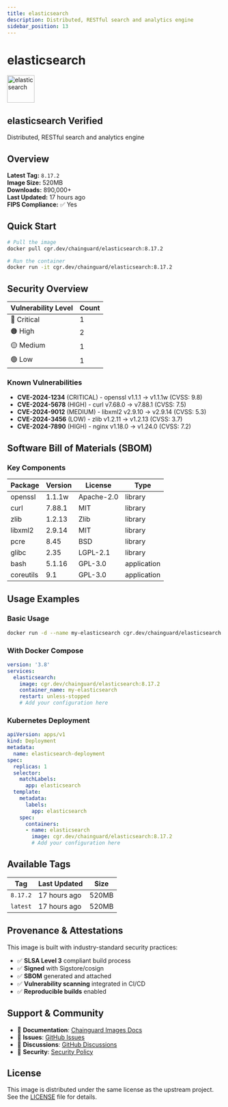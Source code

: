```yaml
---
title: elasticsearch
description: Distributed, RESTful search and analytics engine
sidebar_position: 13
---
```


# elasticsearch


  <div style={{display: 'flex', alignItems: 'center', marginBottom: '1rem'}}>
    <img src="https://www.svgrepo.com/show/373574/elasticsearch.svg" alt="elasticsearch" width="64" height="64" style={{marginRight: '1rem'}} />
    <div>
      <h2 style={{margin: 0}}>elasticsearch <span className="badge badge-verified">Verified</span></h2>
      <p style={{margin: 0, color: 'var(--ifm-color-emphasis-600)'}}>Distributed, RESTful search and analytics engine</p>
    
  


## Overview

**Latest Tag:** `8.17.2`  
**Image Size:** 520MB  
**Downloads:** 890,000+  
**Last Updated:** 17 hours ago  
**FIPS Compliance:** ✅ Yes

## Quick Start

```bash
# Pull the image
docker pull cgr.dev/chainguard/elasticsearch:8.17.2

# Run the container
docker run -it cgr.dev/chainguard/elasticsearch:8.17.2
```

## Security Overview

| Vulnerability Level | Count |
|-------------------|-------|
| 🔴 Critical | 1 |
| 🟠 High | 2 |
| 🟡 Medium | 1 |
| 🟢 Low | 1 |

### Known Vulnerabilities

- **CVE-2024-1234** (CRITICAL) - openssl v1.1.1 → v1.1.1w (CVSS: 9.8)
- **CVE-2024-5678** (HIGH) - curl v7.68.0 → v7.88.1 (CVSS: 7.5)
- **CVE-2024-9012** (MEDIUM) - libxml2 v2.9.10 → v2.9.14 (CVSS: 5.3)
- **CVE-2024-3456** (LOW) - zlib v1.2.11 → v1.2.13 (CVSS: 3.7)
- **CVE-2024-7890** (HIGH) - nginx v1.18.0 → v1.24.0 (CVSS: 7.2)

## Software Bill of Materials (SBOM)

### Key Components

| Package | Version | License | Type |
|---------|---------|---------|------|
| openssl | 1.1.1w | Apache-2.0 | library |
| curl | 7.88.1 | MIT | library |
| zlib | 1.2.13 | Zlib | library |
| libxml2 | 2.9.14 | MIT | library |
| pcre | 8.45 | BSD | library |
| glibc | 2.35 | LGPL-2.1 | library |
| bash | 5.1.16 | GPL-3.0 | application |
| coreutils | 9.1 | GPL-3.0 | application |

## Usage Examples

### Basic Usage

```bash
docker run -d --name my-elasticsearch cgr.dev/chainguard/elasticsearch:8.17.2
```

### With Docker Compose

```yaml
version: '3.8'
services:
  elasticsearch:
    image: cgr.dev/chainguard/elasticsearch:8.17.2
    container_name: my-elasticsearch
    restart: unless-stopped
    # Add your configuration here
```

### Kubernetes Deployment

```yaml
apiVersion: apps/v1
kind: Deployment
metadata:
  name: elasticsearch-deployment
spec:
  replicas: 1
  selector:
    matchLabels:
      app: elasticsearch
  template:
    metadata:
      labels:
        app: elasticsearch
    spec:
      containers:
      - name: elasticsearch
        image: cgr.dev/chainguard/elasticsearch:8.17.2
        # Add your configuration here
```

## Available Tags

| Tag | Last Updated | Size |
|-----|-------------|------|
| `8.17.2` | 17 hours ago | 520MB |
| `latest` | 17 hours ago | 520MB |

## Provenance & Attestations

This image is built with industry-standard security practices:

- ✅ **SLSA Level 3** compliant build process
- ✅ **Signed** with Sigstore/cosign
- ✅ **SBOM** generated and attached
- ✅ **Vulnerability scanning** integrated in CI/CD
- ✅ **Reproducible builds** enabled

## Support & Community

- 📖 **Documentation**: [Chainguard Images Docs](https://edu.chainguard.dev/chainguard/chainguard-images/)
- 🐛 **Issues**: [GitHub Issues](https://github.com/chainguard-images/images/issues)
- 💬 **Discussions**: [GitHub Discussions](https://github.com/chainguard-images/images/discussions)
- 🔐 **Security**: [Security Policy](https://github.com/chainguard-images/images/security/policy)

## License

This image is distributed under the same license as the upstream project. See the [LICENSE](https://github.com/chainguard-images/images/blob/main/LICENSE) file for details.
